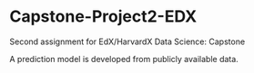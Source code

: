 # Capstone-Project2-EDX

Second assignment for EdX/HarvardX Data Science: Capstone

A prediction model is developed from publicly available data. 
